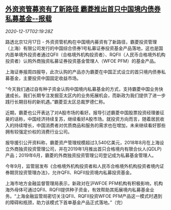 <!--1608171794000-->
[外资资管募资有了新路径 霸菱推出首只中国境内债券私募基金--报载](https://cn.reuters.com/article/barings-china-fund-1217-thur-idCNKBS28R07O)
------

<div><i>2020-12-17T02:19:28Z</i></div><p>路透北京12月17日 - 外资资管机构在中国境内募资有了新路径，霸菱投资管理（上海）有限公司发行的中国综合债券1号私募证券投资基金产品落地，这也是国内首单境外投资者通过QFII（合格境外机构投资者）、RQFII（人民币合格境外机构投资者）认购外商独资私募证券投资基金管理人（WFOE PFM）的基金产品。</p><p>上海证券报周四报导，此次认购的产品亦为霸菱在中国正式设立的首只境内债券私募基金，主要投资中国固定收益市场。</p><p>“今天我们通过自有种子资金认购中国境内私募基金的方式，支持霸菱中国业务快速成长。我们长期专注发掘亚太区内的业务拓展机会，而新政为我们提供了进一步践行长期目标的新机遇。”霸菱亚太区总裁罗德仁称。</p><p>近期，霸菱也公开表达了对A股市场的看好。报导引述霸菱中国股票投资经理姜征昊的话称，中国经济持续复苏，继续看好A股市场。就投资方向而言，随着居民收入的持续增长，中国消费者对优质商品和服务的需求也在增加，未来继续看好那些拥有较强定价权的消费行业公司。 　</p><p>报导援引公开资料称，霸菱资产管理规模超过3,540亿美元，2018年8月在上海设立外商独资投资管理公司，并在2019年1月推出首只合格境内有限合伙人(QDLP)产品；2019年6月，霸菱的外商独资投资管理公司登记成为私募基金管理人。 　</p><p>今年9月，监管层发布《合格境外机构投资者和人民币合格境外机构投资者境内证券期货投资管理办法》，允许QFII、RQFII投资境内私募投资基金。 　</p><p>上海市地方金融监督管理局表示，新政对在沪WFOE PFM机构有积极影响，机构海外母体可通过QFII、RQFII提供种子资金，有效帮助其拓展境内私募基金业务。“上海金融监管局密切关注QFII、RQFII投资WFOE PFM产品这一模式时遇到的障碍和瓶颈，助力该模式下首单基金产品正式落地。”（完）</p>
